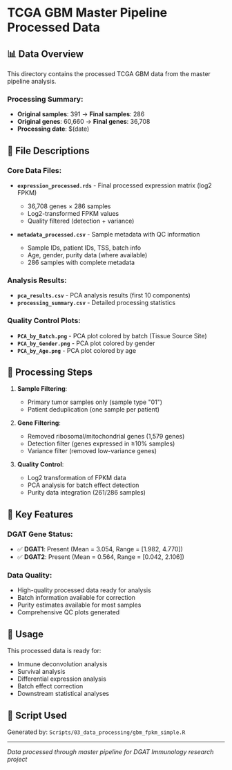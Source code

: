 # TCGA GBM Master Pipeline Processed Data

## 📊 **Data Overview**

This directory contains the processed TCGA GBM data from the master pipeline analysis.

### **Processing Summary:**
- **Original samples**: 391 → **Final samples**: 286
- **Original genes**: 60,660 → **Final genes**: 36,708
- **Processing date**: $(date)

## 📁 **File Descriptions**

### **Core Data Files:**
- **`expression_processed.rds`** - Final processed expression matrix (log2 FPKM)
  - 36,708 genes × 286 samples
  - Log2-transformed FPKM values
  - Quality filtered (detection + variance)

- **`metadata_processed.csv`** - Sample metadata with QC information
  - Sample IDs, patient IDs, TSS, batch info
  - Age, gender, purity data (where available)
  - 286 samples with complete metadata

### **Analysis Results:**
- **`pca_results.csv`** - PCA analysis results (first 10 components)
- **`processing_summary.csv`** - Detailed processing statistics

### **Quality Control Plots:**
- **`PCA_by_Batch.png`** - PCA plot colored by batch (Tissue Source Site)
- **`PCA_by_Gender.png`** - PCA plot colored by gender
- **`PCA_by_Age.png`** - PCA plot colored by age

## 🔬 **Processing Steps**

1. **Sample Filtering**:
   - Primary tumor samples only (sample type "01")
   - Patient deduplication (one sample per patient)

2. **Gene Filtering**:
   - Removed ribosomal/mitochondrial genes (1,579 genes)
   - Detection filter (genes expressed in ≥10% samples)
   - Variance filter (removed low-variance genes)

3. **Quality Control**:
   - Log2 transformation of FPKM data
   - PCA analysis for batch effect detection
   - Purity data integration (261/286 samples)

## 🎯 **Key Features**

### **DGAT Gene Status:**
- ✅ **DGAT1**: Present (Mean = 3.054, Range = [1.982, 4.770])
- ✅ **DGAT2**: Present (Mean = 0.564, Range = [0.042, 2.106])

### **Data Quality:**
- High-quality processed data ready for analysis
- Batch information available for correction
- Purity estimates available for most samples
- Comprehensive QC plots generated

## 🚀 **Usage**

This processed data is ready for:
- Immune deconvolution analysis
- Survival analysis
- Differential expression analysis
- Batch effect correction
- Downstream statistical analyses

## 📝 **Script Used**

Generated by: `Scripts/03_data_processing/gbm_fpkm_simple.R`

---
*Data processed through master pipeline for DGAT Immunology research project*
